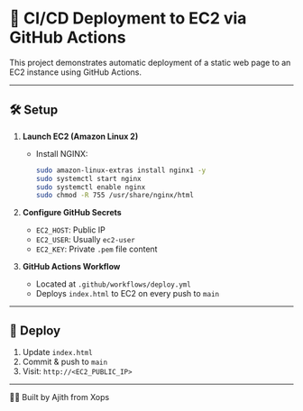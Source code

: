 # 🚀 CI/CD Deployment to EC2 via GitHub Actions

This project demonstrates automatic deployment of a static web page to an EC2 instance using GitHub Actions.

---

## 🛠 Setup

1. **Launch EC2 (Amazon Linux 2)**  
   - Install NGINX:  
     ```bash
     sudo amazon-linux-extras install nginx1 -y
     sudo systemctl start nginx
     sudo systemctl enable nginx
     sudo chmod -R 755 /usr/share/nginx/html
     ```

2. **Configure GitHub Secrets**
   - `EC2_HOST`: Public IP
   - `EC2_USER`: Usually `ec2-user`
   - `EC2_KEY`: Private `.pem` file content

3. **GitHub Actions Workflow**
   - Located at `.github/workflows/deploy.yml`
   - Deploys `index.html` to EC2 on every push to `main`

---

## 🚀 Deploy

1. Update `index.html`
2. Commit & push to `main`
3. Visit: `http://<EC2_PUBLIC_IP>`

---

👨‍💻 Built by Ajith from Xops

